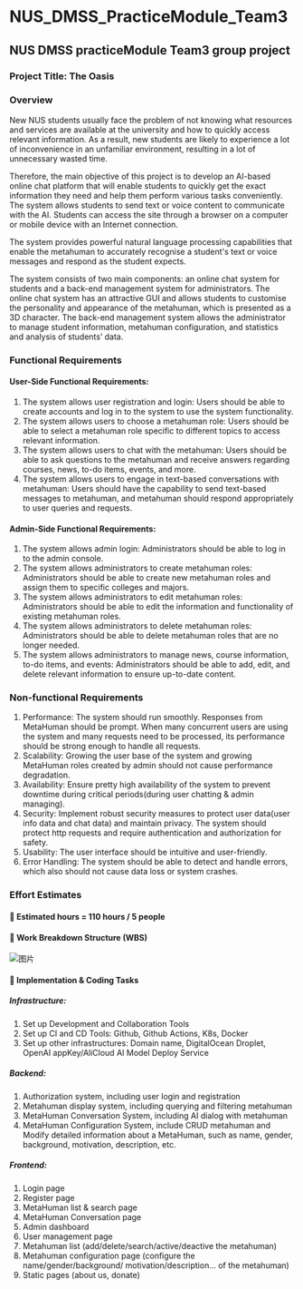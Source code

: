 # NUS_DMSS_PracticeModule_Team3

##  NUS DMSS practiceModule Team3 group project
###  Project Title:  The Oasis

###  Overview
New NUS students usually face the problem of not knowing what resources and services are available at the university and how to quickly access relevant information. As a result, new students are likely to experience a lot of inconvenience in an unfamiliar environment, resulting in a lot of unnecessary wasted time.

Therefore, the main objective of this project is to develop an AI-based online chat platform that will enable students to quickly get the exact information they need and help them perform various tasks conveniently. The system allows students to send text or voice content to communicate with the AI. Students can access the site through a browser on a computer or mobile device with an Internet connection.

The system provides powerful natural language processing capabilities that enable the metahuman to accurately recognise a student's text or voice messages and respond as the student expects. 

The system consists of two main components: an online chat system for students and a back-end management system for administrators. The online chat system has an attractive GUI and allows students to customise the personality and appearance of the metahuman, which is presented as a 3D character. The back-end management system allows the administrator to manage student information, metahuman configuration, and statistics and analysis of students’ data.


###  Functional Requirements
####  User-Side Functional Requirements:
1. The system allows user registration and login: Users should be able to create accounts and log in to the system to use the system functionality.
2. The system allows users to choose a metahuman role: Users should be able to select a metahuman role specific to different topics to access relevant information.
3. The system allows users to chat with the metahuman: Users should be able to ask questions to the metahuman and receive answers regarding courses, news, to-do items, events, and more.
4. The system allows users to engage in text-based conversations with metahuman: Users should have the capability to send text-based messages to metahuman, and metahuman should respond appropriately to user queries and requests.
####  Admin-Side Functional Requirements:
1. The system allows admin login: Administrators should be able to log in to the admin console.
2. The system allows administrators to create metahuman roles: Administrators should be able to create new metahuman roles and assign them to specific colleges and majors.
3. The system allows administrators to edit metahuman roles: Administrators should be able to edit the information and functionality of existing metahuman roles.
4. The system allows administrators to delete metahuman roles: Administrators should be able to delete metahuman roles that are no longer needed.
5. The system allows administrators to manage news, course information, to-do items, and events: Administrators should be able to add, edit, and delete relevant information to ensure up-to-date content.
###  Non-functional Requirements
1. Performance: The system should run smoothly. Responses from MetaHuman should be prompt. When many concurrent users are using the system and many requests need to be processed, its performance should be strong enough to handle all requests.
2. Scalability: Growing the user base of the system and growing MetaHuman roles created by admin should not cause performance degradation.
3. Availability: Ensure pretty high availability of the system to prevent downtime during critical periods(during user chatting & admin managing).
4. Security: Implement robust security measures to protect user data(user info data and chat data) and maintain privacy. The system should protect http requests and require authentication and authorization for safety.
5. Usability: The user interface should be intuitive and user-friendly.
6. Error Handling: The system should be able to detect and handle errors, which also should not cause data loss or system crashes.


###  Effort Estimates
####  	Estimated hours = 110 hours / 5 people
####  	Work Breakdown Structure (WBS)
 
![图片](https://github.com/BoPang123/NUS_DMSS_PracticeModule_Team3/assets/53412945/81f3003b-2224-418b-ae2f-8b01375a9fb5)

####  	Implementation & Coding Tasks
#####  Infrastructure:
1. Set up Development and Collaboration Tools 
2. Set up CI and CD Tools: Github, Github Actions, K8s, Docker
3. Set up other infrastructures: Domain name, DigitalOcean Droplet, OpenAI appKey/AliCloud AI Model Deploy Service
#####  Backend:
1. Authorization system, including user login and registration
2. Metahuman display system, including querying and filtering metahuman
3. MetaHuman Conversation System, including AI dialog with metahuman
4. MetaHuman Configuration System, include CRUD metahuman and Modify detailed information about a MetaHuman, such as name, gender, background, motivation, description, etc.
#####  Frontend:
1. Login page
2. Register page
3. MetaHuman list & search page
4. MetaHuman Conversation page
5. Admin dashboard
6. User management page
7. Metahuman list (add/delete/search/active/deactive the metahuman)
8. Metahuman configuration page (configure the name/gender/background/ motivation/description… of the metahuman)
9. Static pages (about us, donate)
